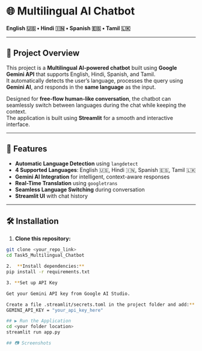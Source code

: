 # 🌐 Multilingual AI Chatbot
**English 🇺🇸 • Hindi 🇮🇳 • Spanish 🇪🇸 • Tamil 🇱🇰**

---

## 📌 Project Overview
This project is a **Multilingual AI-powered chatbot** built using **Google Gemini API** that supports English, Hindi, Spanish, and Tamil.  
It automatically detects the user’s language, processes the query using **Gemini AI**, and responds in the **same language** as the input.

Designed for **free-flow human-like conversation**, the chatbot can seamlessly switch between languages during the chat while keeping the context.  
The application is built using **Streamlit** for a smooth and interactive interface.

---

## 🚀 Features
- **Automatic Language Detection** using `langdetect`
- **4 Supported Languages**: English 🇺🇸, Hindi 🇮🇳, Spanish 🇪🇸, Tamil 🇱🇰
- **Gemini AI Integration** for intelligent, context-aware responses
- **Real-Time Translation** using `googletrans`
- **Seamless Language Switching** during conversation
- **Streamlit UI** with chat history

---

## 🛠️ Installation

1. **Clone this repository:**
```bash
git clone <your_repo_link>
cd Task5_Multilingual_Chatbot

2.  **Install dependencies:**
pip install -r requirements.txt

3. **Set up API Key

Get your Gemini API key from Google AI Studio.

Create a file .streamlit/secrets.toml in the project folder and add:**
GEMINI_API_KEY = "your_api_key_here"

## ▶️ Run the Application
cd <your folder location>
streamlit run app.py

## 📷 Screenshots
